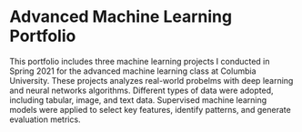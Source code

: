 # Advanced Machine Learning Portfolio
This portfolio includes three machine learning projects I conducted in Spring 2021 for the advanced machine learning class at Columbia University. These projects analyzes real-world probelms with deep learning and neural networks algorithms. Different types of data were adopted, including tabular, image, and text data. Supervised machine learning models were applied to select key features, identify patterns, and generate evaluation metrics.
